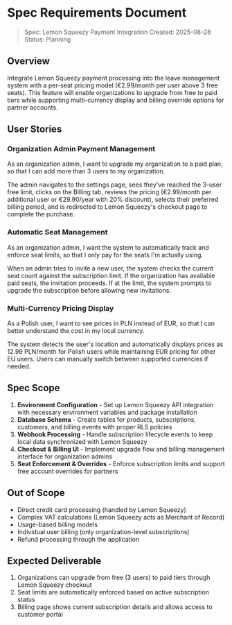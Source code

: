 # Spec Requirements Document

> Spec: Lemon Squeezy Payment Integration
> Created: 2025-08-28
> Status: Planning

## Overview

Integrate Lemon Squeezy payment processing into the leave management system with a per-seat pricing model (€2.99/month per user above 3 free seats). This feature will enable organizations to upgrade from free to paid tiers while supporting multi-currency display and billing override options for partner accounts.

## User Stories

### Organization Admin Payment Management

As an organization admin, I want to upgrade my organization to a paid plan, so that I can add more than 3 users to my organization.

The admin navigates to the settings page, sees they've reached the 3-user free limit, clicks on the Billing tab, reviews the pricing (€2.99/month per additional user or €29.90/year with 20% discount), selects their preferred billing period, and is redirected to Lemon Squeezy's checkout page to complete the purchase.

### Automatic Seat Management

As an organization admin, I want the system to automatically track and enforce seat limits, so that I only pay for the seats I'm actually using.

When an admin tries to invite a new user, the system checks the current seat count against the subscription limit. If the organization has available paid seats, the invitation proceeds. If at the limit, the system prompts to upgrade the subscription before allowing new invitations.

### Multi-Currency Pricing Display

As a Polish user, I want to see prices in PLN instead of EUR, so that I can better understand the cost in my local currency.

The system detects the user's location and automatically displays prices as 12.99 PLN/month for Polish users while maintaining EUR pricing for other EU users. Users can manually switch between supported currencies if needed.

## Spec Scope

1. **Environment Configuration** - Set up Lemon Squeezy API integration with necessary environment variables and package installation
2. **Database Schema** - Create tables for products, subscriptions, customers, and billing events with proper RLS policies
3. **Webhook Processing** - Handle subscription lifecycle events to keep local data synchronized with Lemon Squeezy
4. **Checkout & Billing UI** - Implement upgrade flow and billing management interface for organization admins
5. **Seat Enforcement & Overrides** - Enforce subscription limits and support free account overrides for partners

## Out of Scope

- Direct credit card processing (handled by Lemon Squeezy)
- Complex VAT calculations (Lemon Squeezy acts as Merchant of Record)
- Usage-based billing models
- Individual user billing (only organization-level subscriptions)
- Refund processing through the application

## Expected Deliverable

1. Organizations can upgrade from free (3 users) to paid tiers through Lemon Squeezy checkout
2. Seat limits are automatically enforced based on active subscription status
3. Billing page shows current subscription details and allows access to customer portal